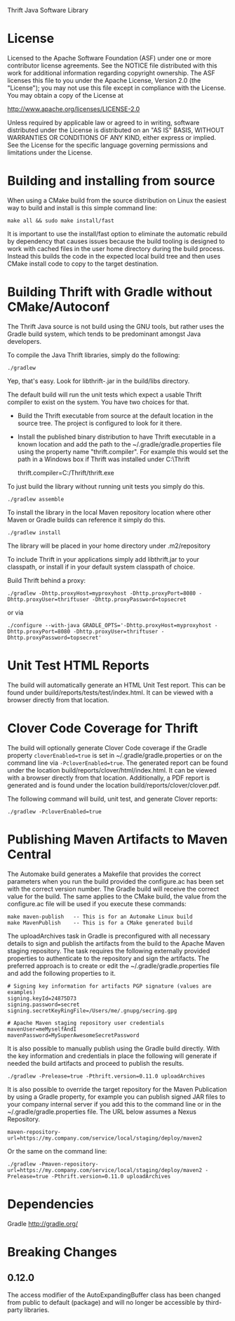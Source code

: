 Thrift Java Software Library

License
=======

Licensed to the Apache Software Foundation (ASF) under one
or more contributor license agreements. See the NOTICE file
distributed with this work for additional information
regarding copyright ownership. The ASF licenses this file
to you under the Apache License, Version 2.0 (the
"License"); you may not use this file except in compliance
with the License. You may obtain a copy of the License at

  http://www.apache.org/licenses/LICENSE-2.0

Unless required by applicable law or agreed to in writing,
software distributed under the License is distributed on an
"AS IS" BASIS, WITHOUT WARRANTIES OR CONDITIONS OF ANY
KIND, either express or implied. See the License for the
specific language governing permissions and limitations
under the License.

Building and installing from source
===================================

When using a CMake build from the source distribution on Linux the
easiest way to build and install is this simple command line:

    make all && sudo make install/fast

It is important to use the install/fast option to eliminate
the automatic rebuild by dependency that causes issues because
the build tooling is designed to work with cached files in the
user home directory during the build process. Instead this builds
the code in the expected local build tree and then uses CMake
install code to copy to the target destination.

Building Thrift with Gradle without CMake/Autoconf
==================================================

The Thrift Java source is not build using the GNU tools, but rather uses
the Gradle build system, which tends to be predominant amongst Java
developers.

To compile the Java Thrift libraries, simply do the following:

    ./gradlew

Yep, that's easy. Look for libthrift-<version>.jar in the build/libs directory.

The default build will run the unit tests which expect a usable
Thrift compiler to exist on the system. You have two choices for
that.

* Build the Thrift executable from source at the default
  location in the source tree. The project is configured
  to look for it there.
* Install the published binary distribution to have Thrift
  executable in a known location and add the path to the
  ~/.gradle/gradle.properties file using the property name
  "thrift.compiler". For example this would set the path in
  a Windows box if Thrift was installed under C:\Thrift

    thrift.compiler=C:/Thrift/thrift.exe

To just build the library without running unit tests you simply do this.

    ./gradlew assemble

To install the library in the local Maven repository location
where other Maven or Gradle builds can reference it simply do this.

    ./gradlew install

The library will be placed in your home directory under .m2/repository

To include Thrift in your applications simply add libthrift.jar to your
classpath, or install if in your default system classpath of choice.


Build Thrift behind a proxy:

    ./gradlew -Dhttp.proxyHost=myproxyhost -Dhttp.proxyPort=8080 -Dhttp.proxyUser=thriftuser -Dhttp.proxyPassword=topsecret

or via

    ./configure --with-java GRADLE_OPTS='-Dhttp.proxyHost=myproxyhost -Dhttp.proxyPort=8080 -Dhttp.proxyUser=thriftuser -Dhttp.proxyPassword=topsecret'


Unit Test HTML Reports
======================

The build will automatically generate an HTML Unit Test report. This can be found
under build/reports/tests/test/index.html. It can be viewed with a browser
directly from that location.


Clover Code Coverage for Thrift
===============================

The build will optionally generate Clover Code coverage if the Gradle property
`cloverEnabled=true` is set in ~/.gradle/gradle.properties or on the command line
via `-PcloverEnabled=true`. The generated report can be found under the location
build/reports/clover/html/index.html. It can be viewed with a browser
directly from that location. Additionally, a PDF report is generated and is found
under the location build/reports/clover/clover.pdf.

The following command will build, unit test, and generate Clover reports:

    ./gradlew -PcloverEnabled=true


Publishing Maven Artifacts to Maven Central
===========================================

The Automake build generates a Makefile that provides the correct parameters
when you run the build provided the configure.ac has been set with the correct
version number. The Gradle build will receive the correct value for the build.
The same applies to the CMake build, the value from the configure.ac file will
be used if you execute these commands:

    make maven-publish   -- This is for an Automake Linux build
    make MavenPublish    -- This is for a CMake generated build

The uploadArchives task in Gradle is preconfigured with all necessary details
to sign and publish the artifacts from the build to the Apache Maven staging
repository. The task requires the following externally provided properties to
authenticate to the repository and sign the artifacts. The preferred approach
is to create or edit the ~/.gradle/gradle.properties file and add the following
properties to it.

    # Signing key information for artifacts PGP signature (values are examples)
    signing.keyId=24875D73
    signing.password=secret
    signing.secretKeyRingFile=/Users/me/.gnupg/secring.gpg

    # Apache Maven staging repository user credentials
    mavenUser=meMyselfAndI
    mavenPassword=MySuperAwesomeSecretPassword

It is also possible to manually publish using the Gradle build directly.
With the key information and credentials in place the following will generate
if needed the build artifacts and proceed to publish the results.

    ./gradlew -Prelease=true -Pthrift.version=0.11.0 uploadArchives

It is also possible to override the target repository for the Maven Publication
by using a Gradle property, for example you can publish signed JAR files to your
company internal server if you add this to the command line or in the
~/.gradle/gradle.properties file. The URL below assumes a Nexus Repository.

    maven-repository-url=https://my.company.com/service/local/staging/deploy/maven2

Or the same on the command line:

    ./gradlew -Pmaven-repository-url=https://my.company.com/service/local/staging/deploy/maven2 -Prelease=true -Pthrift.version=0.11.0 uploadArchives


Dependencies
============

Gradle
http://gradle.org/

# Breaking Changes

## 0.12.0

The access modifier of the AutoExpandingBuffer class has been changed from
public to default (package) and will no longer be accessible by third-party
libraries.

